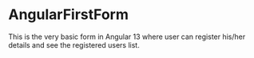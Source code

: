 # AngularFirstForm
This is the very basic form in Angular 13 where user can register his/her details and see the registered users list.
